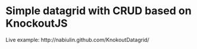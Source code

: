 <h1>Simple datagrid with CRUD based on KnockoutJS</h1>
Live example: http://nabiulin.github.com/KnokoutDatagrid/
